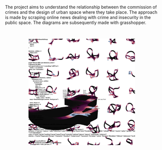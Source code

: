 
The project aims to understand the relationship between the commission of crimes and the design of urban space where they take place. The approach is made by scraping online news dealing with crime and insecurity in the public space. The diagrams are subsequently made with grasshopper.

<br/>
<p align="center"> <img src="./OUTPUT/Diagram.png" width="350"/></p>

